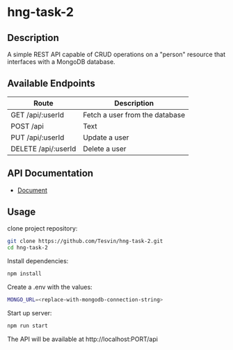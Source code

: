# hng-task-2
## Description
A simple REST API capable of CRUD operations on a "person" resource that interfaces with a MongoDB database.
## Available Endpoints
| Route      | Description |
| ----------- | ----------- |
| GET /api/:userId	     | Fetch a user from the database |
| POST /api   | Text        | Create a new user |
| PUT /api/:userId	| Update a user |
| DELETE /api/:userId	| Delete a user |
## API Documentation
- [Document](https://github.com/Tesvin/hng-task-2/blob/main/DOCUMENTATION.md)
## Usage
clone project repository:
```bash
git clone https://github.com/Tesvin/hng-task-2.git
cd hng-task-2
```
Install dependencies:
```bash
npm install
```
Create a .env with the values:
```bash
MONGO_URL=<replace-with-mongodb-connection-string>
```

Start up server:

```bash
npm run start
```

The API will be available at http://localhost:PORT/api
